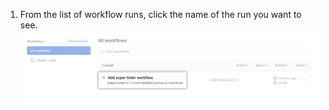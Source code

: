 1. From the list of workflow runs, click the name of the run you want to see.
![Name of workflow run](/assets/images/help/repository/superlinter-run-name.png)